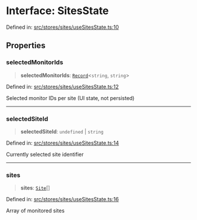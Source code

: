 # Interface: SitesState

Defined in: [src/stores/sites/useSitesState.ts:10](https://github.com/Nick2bad4u/Uptime-Watcher/blob/main/src/stores/sites/useSitesState.ts#L10)

## Properties

### selectedMonitorIds

> **selectedMonitorIds**: [`Record`](https://www.typescriptlang.org/docs/handbook/utility-types.html#recordkeys-type)\<`string`, `string`\>

Defined in: [src/stores/sites/useSitesState.ts:12](https://github.com/Nick2bad4u/Uptime-Watcher/blob/main/src/stores/sites/useSitesState.ts#L12)

Selected monitor IDs per site (UI state, not persisted)

***

### selectedSiteId

> **selectedSiteId**: `undefined` \| `string`

Defined in: [src/stores/sites/useSitesState.ts:14](https://github.com/Nick2bad4u/Uptime-Watcher/blob/main/src/stores/sites/useSitesState.ts#L14)

Currently selected site identifier

***

### sites

> **sites**: [`Site`](../../../../../shared/types/interfaces/Site.md)[]

Defined in: [src/stores/sites/useSitesState.ts:16](https://github.com/Nick2bad4u/Uptime-Watcher/blob/main/src/stores/sites/useSitesState.ts#L16)

Array of monitored sites
